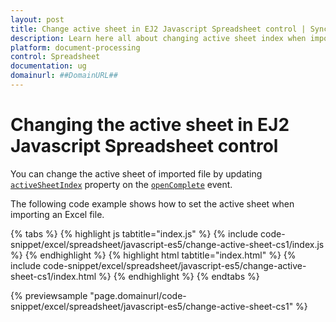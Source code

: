 ```yaml
---
layout: post
title: Change active sheet in EJ2 Javascript Spreadsheet control | Syncfusion
description: Learn here all about changing active sheet index when import a file in Syncfusion EJ2 Javascript Spreadsheet control of Syncfusion Essential JS 2 and more.
platform: document-processing
control: Spreadsheet 
documentation: ug
domainurl: ##DomainURL##
---
```


# Changing the active sheet in EJ2 Javascript Spreadsheet control

You can change the active sheet of imported file by updating [`activeSheetIndex`](https://helpej2.syncfusion.com/javascript/documentation/api/spreadsheet/#activesheetindex) property on the [`openComplete`](https://helpej2.syncfusion.com/javascript/documentation/api/spreadsheet/#opencomplete) event.


The following code example shows how to set the active sheet when importing an Excel file.

{% tabs %}
{% highlight js tabtitle="index.js" %}
{% include code-snippet/excel/spreadsheet/javascript-es5/change-active-sheet-cs1/index.js %}
{% endhighlight %}
{% highlight html tabtitle="index.html" %}
{% include code-snippet/excel/spreadsheet/javascript-es5/change-active-sheet-cs1/index.html %}
{% endhighlight %}
{% endtabs %}

{% previewsample "page.domainurl/code-snippet/excel/spreadsheet/javascript-es5/change-active-sheet-cs1" %}
